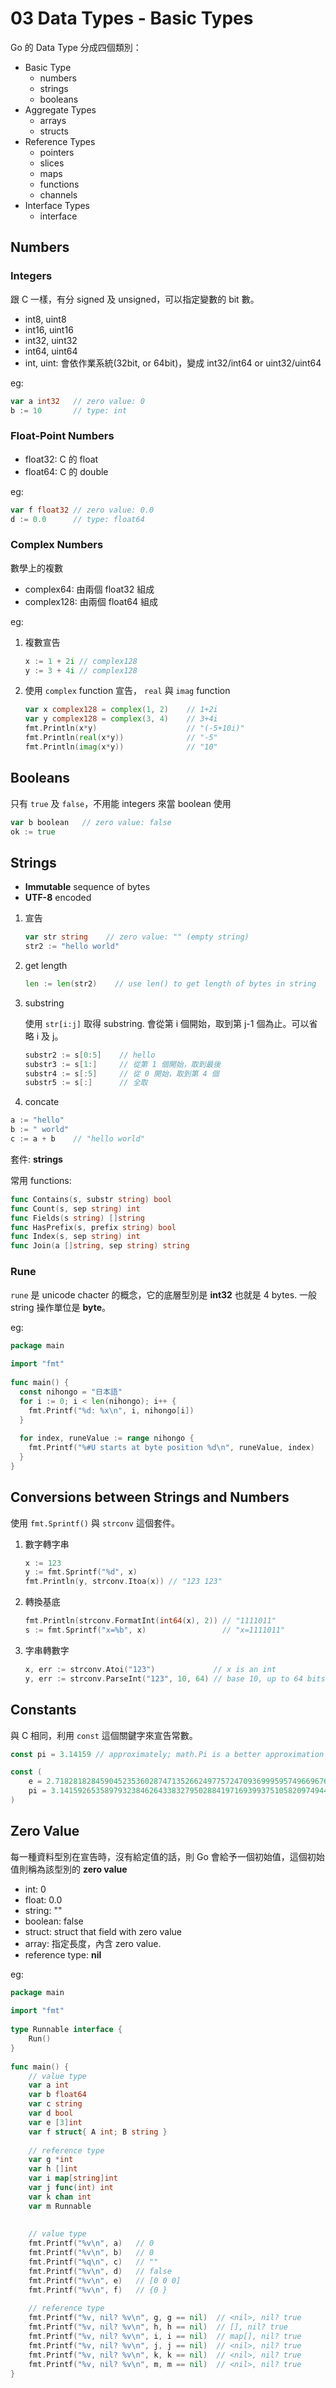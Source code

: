 # 03 Data Types - Basic Types
  
  
Go 的 Data Type 分成四個類別：
  
- Basic Type
  - numbers
  - strings
  - booleans
- Aggregate Types
  - arrays
  - structs
- Reference Types
  - pointers
  - slices
  - maps
  - functions
  - channels
- Interface Types
  - interface
  
## Numbers
  
  
### Integers
  
  
跟 C 一樣，有分 signed 及 unsigned，可以指定變數的 bit 數。
  
- int8, uint8
- int16, uint16
- int32, uint32
- int64, uint64
- int, uint: 會依作業系統(32bit, or 64bit)，變成 int32/int64 or uint32/uint64
  
eg:
  
```go
var a int32   // zero value: 0
b := 10       // type: int
```
  
### Float-Point Numbers
  
  
- float32: C 的 float
- float64: C 的 double
  
eg:
  
```go
var f float32 // zero value: 0.0
d := 0.0      // type: float64
```
  
### Complex Numbers
  
  
數學上的複數
  
- complex64: 由兩個 float32 組成
- complex128: 由兩個 float64 組成
  
eg:
  
1. 複數宣告
  
    ```go
    x := 1 + 2i // complex128
    y := 3 + 4i // complex128
    ```
  
1. 使用 `complex` function 宣告， `real` 與 `imag` function
  
    ```go
    var x complex128 = complex(1, 2)    // 1+2i
    var y complex128 = complex(3, 4)    // 3+4i
    fmt.Println(x*y)                    // "(-5+10i)"
    fmt.Println(real(x*y))              // "-5"
    fmt.Println(imag(x*y))              // "10"
    ```
  
## Booleans
  
  
只有 `true` 及 `false`，不用能 integers 來當 boolean 使用
  
```go
var b boolean   // zero value: false
ok := true
```
  
## Strings
  
  
- **Immutable** sequence of bytes
- **UTF-8** encoded
  
1. 宣告
  
    ```go
    var str string    // zero value: "" (empty string)
    str2 := "hello world"
    ```
  
1. get length
  
    ```go
    len := len(str2)    // use len() to get length of bytes in string
    ```
  
1. substring
  
    使用 `str[i:j]` 取得 substring. 會從第 i 個開始，取到第 j-1 個為止。可以省略 i 及 j。
  
    ```go
    substr2 := s[0:5]    // hello
    substr3 := s[1:]     // 從第 1 個開始，取到最後
    substr4 := s[:5]     // 從 0 開始，取到第 4 個
    substr5 := s[:]      // 全取
    ```
  
1. concate
  
  ```go
  a := "hello"
  b := " world"
  c := a + b    // "hello world"
  ```
  
套件: **strings**
  
常用 functions:
  
```go
func Contains(s, substr string) bool
func Count(s, sep string) int
func Fields(s string) []string
func HasPrefix(s, prefix string) bool
func Index(s, sep string) int
func Join(a []string, sep string) string
```
  
### Rune
  
  
`rune` 是 unicode chacter 的概念，它的底層型別是 **int32** 也就是 4 bytes. 一般 string 操作單位是 **byte**。
  
eg:
  
```go
package main
  
import "fmt"
  
func main() {
  const nihongo = "日本語"
  for i := 0; i < len(nihongo); i++ {
    fmt.Printf("%d: %x\n", i, nihongo[i])
  }
  
  for index, runeValue := range nihongo {
    fmt.Printf("%#U starts at byte position %d\n", runeValue, index)
  }
}
```
  
## Conversions between Strings and Numbers
  
  
使用 `fmt.Sprintf()` 與 `strconv` 這個套件。
  
1. 數字轉字串
  
    ```go
    x := 123
    y := fmt.Sprintf("%d", x)
    fmt.Println(y, strconv.Itoa(x)) // "123 123"
    ```
  
1. 轉換基底
  
    ```go
    fmt.Println(strconv.FormatInt(int64(x), 2)) // "1111011"
    s := fmt.Sprintf("x=%b", x)                 // "x=1111011"
    ```
  
1. 字串轉數字
  
    ```go
    x, err := strconv.Atoi("123")             // x is an int
    y, err := strconv.ParseInt("123", 10, 64) // base 10, up to 64 bits
    ```
  
## Constants
  
  
與 C 相同，利用 `const` 這個關鍵字來宣告常數。
  
```go
const pi = 3.14159 // approximately; math.Pi is a better approximation
```
  
```go
const (
    e = 2.71828182845904523536028747135266249775724709369995957496696763
    pi = 3.14159265358979323846264338327950288419716939937510582097494459
)
```
  
## Zero Value
  
  
每一種資料型別在宣告時，沒有給定值的話，則 Go 會給予一個初始值，這個初始值則稱為該型別的 **zero value**
  
- int: 0
- float: 0.0
- string: ""
- boolean: false
- struct: struct that field with zero value
- array: 指定長度，內含 zero value.
- reference type: **nil**
  
eg:
  
```go
package main
  
import "fmt"
  
type Runnable interface {
    Run()
}
  
func main() {
    // value type
    var a int
    var b float64
    var c string
    var d bool
    var e [3]int
    var f struct{ A int; B string }
  
    // reference type
    var g *int
    var h []int
    var i map[string]int
    var j func(int) int
    var k chan int
    var m Runnable
  
  
    // value type
    fmt.Printf("%v\n", a)   // 0
    fmt.Printf("%v\n", b)   // 0
    fmt.Printf("%q\n", c)   // ""
    fmt.Printf("%v\n", d)   // false
    fmt.Printf("%v\n", e)   // [0 0 0]
    fmt.Printf("%v\n", f)   // {0 }
  
    // reference type
    fmt.Printf("%v, nil? %v\n", g, g == nil)  // <nil>, nil? true
    fmt.Printf("%v, nil? %v\n", h, h == nil)  // [], nil? true
    fmt.Printf("%v, nil? %v\n", i, i == nil)  // map[], nil? true
    fmt.Printf("%v, nil? %v\n", j, j == nil)  // <nil>, nil? true
    fmt.Printf("%v, nil? %v\n", k, k == nil)  // <nil>, nil? true
    fmt.Printf("%v, nil? %v\n", m, m == nil)  // <nil>, nil? true
}
```
  